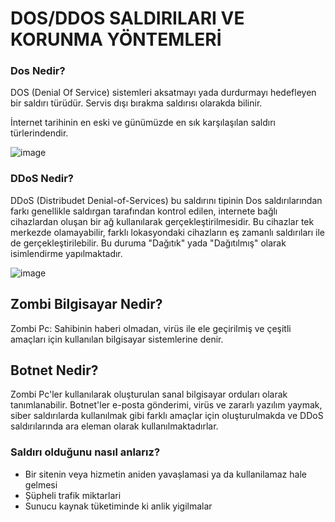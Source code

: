 # DOS/DDOS SALDIRILARI VE KORUNMA YÖNTEMLERİ

### Dos Nedir?
DOS (Denial Of Service) sistemleri aksatmayı yada durdurmayı hedefleyen bir saldırı türüdür. Servis dışı bırakma saldırısı olarakda bilinir.

İnternet tarihinin en eski ve günümüzde en sık karşılaşılan saldırı türlerindendir.

![image](https://github.com/kutayozturk/dos-ddos-saldiri-savunma/assets/94574681/f83d19c3-53fe-47c3-9b9a-f3b05b3095ed)

### DDoS Nedir?
DDoS (Distribudet Denial-of-Services) bu saldırını tipinin Dos saldırılarından farkı genellikle saldırgan tarafından kontrol edilen, internete bağlı cihazlardan oluşan bir ağ kullanılarak gerçekleştirilmesidir.
Bu cihazlar tek merkezde olamayabilir, farklı lokasyondaki cihazların eş zamanlı saldırıları ile de gerçekleştirilebilir. Bu duruma "Dağıtık" yada "Dağıtılmış" olarak isimlendirme yapılmaktadır.

![image](https://github.com/kutayozturk/dos-ddos-saldiri-savunma/assets/94574681/3537721c-6bd8-4d14-9d98-731c3afc6b58)

## Zombi Bilgisayar Nedir?
Zombi Pc: Sahibinin haberi olmadan, virüs ile ele geçirilmiş ve çeşitli amaçları için kullanılan bilgisayar sistemlerine denir.

## Botnet Nedir?
Zombi Pc'ler kullanılarak oluşturulan sanal bilgisayar orduları olarak tanımlanabilir. Botnet'ler e-posta gönderimi, virüs ve zararlı yazılım yaymak, siber saldırılarda kullanılmak gibi farklı amaçlar için oluşturulmakda ve DDoS saldırılarında ara eleman olarak kullanılmaktadırlar.

### Saldırı olduğunu nasıl anlarız?

- Bir sitenin veya hizmetin aniden yavașlamasi ya da kullanilamaz hale gelmesi
- Șüpheli trafik miktarlari
- Sunucu kaynak tüketiminde ki anlik yigilmalar
